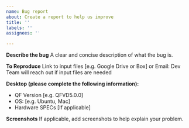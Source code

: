 ```yaml
---
name: Bug report
about: Create a report to help us improve
title: ''
labels: ''
assignees: ''

---
```


**Describe the bug**
A clear and concise description of what the bug is.

**To Reproduce**
Link to input files [e.g. Google Drive or Box]
or
Email: Dev Team will reach out if input files are needed

**Desktop (please complete the following information):**
 - QF Version [e.g. QFVD5.0.0]
 - OS: [e.g. Ubuntu, Mac]
 - Hardware SPECs [If applicable]

**Screenshots**
If applicable, add screenshots to help explain your problem.
